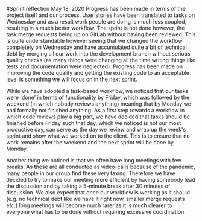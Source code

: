 #Sprint reflection May 18, 2020
Progress has been made in terms of the project itself and our process. User stories have been translated to tasks on Wednesday and as a result work people are doing is much less coupled, resulting in a much better workflow. The sprint is not done however, the task merge requests being up on GitLab without having been reviewed. This is quite understandable however seeing that we changed the workflow completely on Wednesday and have accumulated quite a bit of technical debt by merging all our work into the development branch without serious quality checks (as many things were changing all the time writing things like tests and documentation were neglected). Progress has been made on improving the code quality and getting the existing code to an acceptable level is something we will focus on in the next sprint. 

While we have adopted a task-based workflow, we noticed that our tasks were 'done' in terms of functionality by Friday, which was followed by the weekend (in which nobody reviews anything) meaning that by Monday we had formally not finished anything. As a first step towards a workflow in which code reviews play a big part, we have decided that tasks should be finished before Friday such that day, which we noticed is not our most productive day, can serve as the day we review and wrap up the week's sprint and show what we worked on to the client. This is to ensure that no work remains after the weekend and the next sprint will be done by Monday.

Another thing we noticed is that we often have long meetings with few breaks. As these are all conducted as video-calls because of the pandemic, many people in our group find these very taxing. Therefore we have decided to try to make our meeting more efficient by having somebody lead the discussion and by taking a 5-minute break after 30 minutes of discussion. We also expect that once our workflow is working as it should (e.g. no technical debt like we have it right now, smaller merge requests etc.) long meetings will become much rarer as it is much clearer to everyone what has to be done without requiring excessive coordination.

